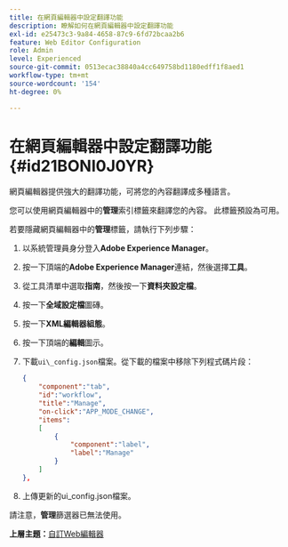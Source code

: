 ```yaml
---
title: 在網頁編輯器中設定翻譯功能
description: 瞭解如何在網頁編輯器中設定翻譯功能
exl-id: e25473c3-9a84-4658-87c9-6fd72bcaa2b6
feature: Web Editor Configuration
role: Admin
level: Experienced
source-git-commit: 0513ecac38840a4cc649758bd1180edff1f8aed1
workflow-type: tm+mt
source-wordcount: '154'
ht-degree: 0%

---
```


# 在網頁編輯器中設定翻譯功能 {#id21BONI0J0YR}

網頁編輯器提供強大的翻譯功能，可將您的內容翻譯成多種語言。

您可以使用網頁編輯器中的&#x200B;**管理**&#x200B;索引標籤來翻譯您的內容。 此標籤預設為可用。

若要隱藏網頁編輯器中的&#x200B;**管理**&#x200B;標籤，請執行下列步驟：

1. 以系統管理員身分登入&#x200B;**Adobe Experience Manager**。
1. 按一下頂端的&#x200B;**Adobe Experience Manager**&#x200B;連結，然後選擇&#x200B;**工具**。
1. 從工具清單中選取&#x200B;**指南**，然後按一下&#x200B;**資料夾設定檔**。
1. 按一下&#x200B;**全域設定檔**&#x200B;圖磚。
1. 按一下&#x200B;**XML編輯器組態**。
1. 按一下頂端的&#x200B;**編輯**&#x200B;圖示。
1. 下載`ui\_config.json`檔案。從下載的檔案中移除下列程式碼片段：

   ```json
   {
       "component":"tab",
       "id":"workflow",
       "title":"Manage",
       "on-click":"APP_MODE_CHANGE",
       "items":
       [
           {
               "component":"label",
               "label":"Manage"
           }
       ]
   },
   ```

1. 上傳更新的ui\_config.json檔案。

請注意，**管理**&#x200B;篩選器已無法使用。

**上層主題：**&#x200B;[&#x200B;自訂Web編輯器](conf-web-editor.md)
